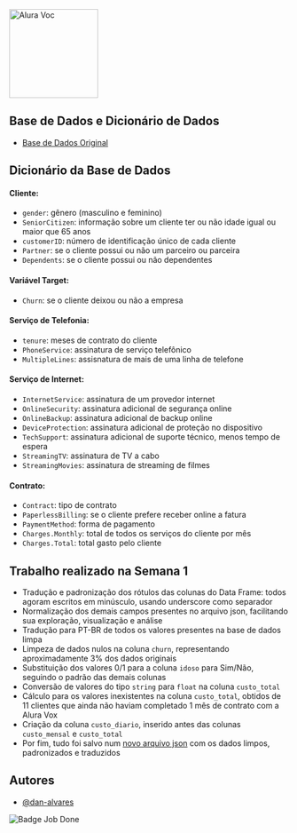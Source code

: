 <img src="https://github.com/sthemonica/alura-voz/blob/main/logos-alura%20voz/Logo%20Alura%20Voz-01.png" alt="Alura Voc" height="160"/>


## Base de Dados e Dicionário de Dados

 - [Base de Dados Original](https://github.com/sthemonica/alura-voz/blob/main/Dados/Telco-Customer-Churn.json)

## Dicionário da Base de Dados

#### Cliente:
* `gender`: gênero (masculino e feminino) 
* `SeniorCitizen`: informação sobre um cliente ter ou não idade igual ou maior que 65 anos 
* `customerID`: número de identificação único de cada cliente
* `Partner`:  se o cliente possui ou não um parceiro ou parceira
* `Dependents`: se o cliente possui ou não dependentes

#### Variável Target:
* `Churn`: se o cliente deixou ou não a empresa 

#### Serviço de Telefonia:
* `tenure`:  meses de contrato do cliente
* `PhoneService`: assinatura de serviço telefônico 
* `MultipleLines`: assisnatura de mais de uma linha de telefone 

#### Serviço de Internet:
* `InternetService`: assinatura de um provedor internet 
* `OnlineSecurity`: assinatura adicional de segurança online 
* `OnlineBackup`: assinatura adicional de backup online 
* `DeviceProtection`: assinatura adicional de proteção no dispositivo 
* `TechSupport`: assinatura adicional de suporte técnico, menos tempo de espera
* `StreamingTV`: assinatura de TV a cabo 
* `StreamingMovies`: assinatura de streaming de filmes 

#### Contrato:
* `Contract`: tipo de contrato
* `PaperlessBilling`: se o cliente prefere receber online a fatura
* `PaymentMethod`: forma de pagamento
* `Charges.Monthly`: total de todos os serviços do cliente por mês
* `Charges.Total`: total gasto pelo cliente
 

## Trabalho realizado na Semana 1

 - Tradução e padronização dos rótulos das colunas do Data Frame: todos agoram escritos em minúsculo, usando underscore como separador
 - Normalização dos demais campos presentes no arquivo json, facilitando sua exploração, visualização e análise
 - Tradução para PT-BR de todos os valores presentes na base de dados limpa
 - Limpeza de dados nulos na coluna `churn`, representando aproximadamente 3% dos dados originais
 - Substituição dos valores 0/1 para a coluna `idoso` para Sim/Não, seguindo o padrão das demais colunas
 - Conversão de valores do tipo `string` para `float` na coluna `custo_total`
 - Cálculo para os valores inexistentes na coluna `custo_total`, obtidos de 11 clientes que ainda não haviam completado 1 mês de contrato com a Alura Vox
 - Criação da coluna `custo_diario`, inserido antes das colunas `custo_mensal` e `custo_total`
 - Por fim, tudo foi salvo num [novo arquivo json](https://github.com/dan-alvares/Desafio-Data-Science-Alura/blob/main/dados_churn_clean.json) com os dados limpos, padronizados e traduzidos
 
 
## Autores

- [@dan-alvares](https://www.github.com/dan-alvares)

![Badge Job Done](http://img.shields.io/static/v1?label=STATUS&message=FINALIZADO&color=GREEN&style=for-the-badge)